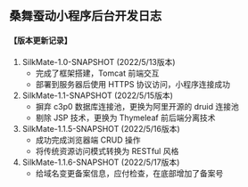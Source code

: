 ## 桑舞蚕动小程序后台开发日志
#### 【版本更新记录】
1. SilkMate-1.0-SNAPSHOT (2022/5/13版本)
    * 完成了框架搭建，Tomcat 前端交互
    * 部署到服务器后使用 HTTPS 协议访问，小程序连接成功
2. SilkMate-1.1-SNAPSHOT (2022/5/15版本)
    * 摒弃 c3p0 数据库连接池，更换为阿里开源的 druid 连接池
    * 剔除 JSP 技术，更换为 Thymeleaf 前后端分离技术
3. SilkMate-1.1.5-SNAPSHOT (2022/5/16版本)
    * 成功完成浏览器端 CRUD 操作
    * 将传统资源访问模式转换为 RESTful 风格
4. SilkMate-1.1.6-SNAPSHOT (2022/5/17版本)
    * 给域名变更备案信息，应付检查，在底部增加了备案号